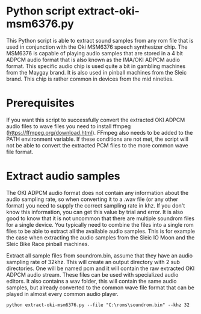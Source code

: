# Python script extract-oki-msm6376.py
This Python script is able to extract sound samples from any rom file that is used in conjunction with the Oki MSM6376 speech synthesizer chip.
The MSM6376 is capable of playing audio samples that are stored in a 4 bit ADPCM audio format that is also known as the IMA/OKI ADPCM audio format. 
This specific audio chip is used quite a bit in gambling machines from the Maygay brand. It is also used in pinball machines from the Sleic brand. 
This chip is rather common in devices from the mid nineties. 
# Prerequisites
If you want this script to successfully convert the extracted OKI ADPCM audio files to wave files you need to install ffmpeg 
(https://ffmpeg.org/download.html). FFmpeg also needs to be added to the PATH environment variable. If these conditions 
are not met, the script will not be able to convert the extracted PCM files to the more common wave file format.
# Extract audio samples
The OKI ADPCM audio format does not contain any information about the audio sampling rate, so when converting it to a .wav file (or any other format) 
you need to supply the correct sampling rate in khz. If you don't know this information, you can get this value by trial and error. 
It is also good to know that it is not uncommon that there are multiple soundrom files for a single device. 
You typically need to combine the files into a single rom files to be able to extract all the available audio samples. 
This is for example the case when extracting the audio samples from the Sleic IO Moon and the Sleic Bike Race pinball machines.

Extract all sample files from soundrom.bin, assume that they have an audio sampling rate of 32khz.
This will create an output directory with 2 sub directories. One will be named pcm and it will contain the raw extracted OKI ADPCM audio stream. 
These files can be used with specialized audio editors. It also contains a wav folder, this will contain the same audio samples, but already converted
to the common wave file format that can be played in almost every common audio player.

`python extract-oki-msm6376.py --file "C:\roms\soundrom.bin" --khz 32`



